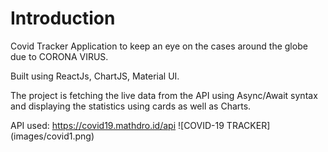 # Introduction
Covid Tracker Application to keep an eye on the cases around the globe due to CORONA VIRUS.

Built using ReactJs, ChartJS, Material UI.

The project is fetching the live data from the API using Async/Await syntax and displaying the statistics using cards as well as Charts. 

API used: https://covid19.mathdro.id/api
![COVID-19 TRACKER] (images/covid1.png)
